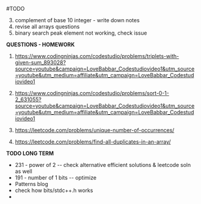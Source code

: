#TODO

3. complement of base 10 integer - write down notes
4. revise all arrays questions
5. binary search peak element not working, check issue

**QUESTIONS - HOMEWORK**

1. https://www.codingninjas.com/codestudio/problems/triplets-with-given-sum_893028?source=youtube&campaign=LoveBabbar_Codestudiovideo1&utm_source=youtube&utm_medium=affiliate&utm_campaign=LoveBabbar_Codestudiovideo1

2. https://www.codingninjas.com/codestudio/problems/sort-0-1-2_631055?source=youtube&campaign=LoveBabbar_Codestudiovideo1&utm_source=youtube&utm_medium=affiliate&utm_campaign=LoveBabbar_Codestudiovideo1

3. https://leetcode.com/problems/unique-number-of-occurrences/

4. https://leetcode.com/problems/find-all-duplicates-in-an-array/

**TODO LONG TERM**

- 231 - power of 2 -- check alternative efficient solutions & leetcode soln as well
- 191 - number of 1 bits -- optimize
- Patterns blog
- check how bits/stdc++.h works
-
